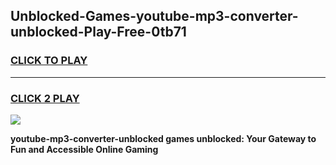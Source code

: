 
## Unblocked-Games-youtube-mp3-converter-unblocked-Play-Free-0tb71
<h3>
<a href="https://premium76.site?title=youtube-mp3-converter-unblocked&ref=18A1">CLICK TO PLAY</a></h3>
<hr>

<h3>
<a href="https://premium76.site?title=youtube-mp3-converter-unblocked&ref=18A1">CLICK 2 PLAY</a>
  
</h3>

<a href="https://premium76.site?title=youtube-mp3-converter-unblocked&ref=18A1"><img src="https://clearcache.store/games.png"></a>


**youtube-mp3-converter-unblocked games unblocked: Your Gateway to Fun and Accessible Online Gaming**
